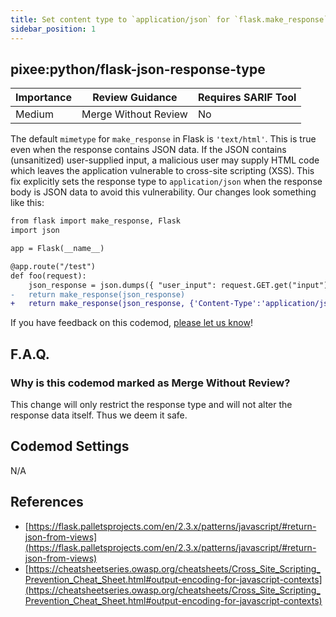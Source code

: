 ```yaml
---
title: Set content type to `application/json` for `flask.make_response` with JSON data
sidebar_position: 1
---
```


## pixee:python/flask-json-response-type

| Importance | Review Guidance            | Requires SARIF Tool |
|------------|----------------------------|---------------------|
| Medium       | Merge Without Review | No                  |

The default `mimetype` for `make_response` in Flask is `'text/html'`. This is true even when the response contains JSON data.
If the JSON contains (unsanitized) user-supplied input, a malicious user may supply HTML code which leaves the application vulnerable to cross-site scripting (XSS). 
This fix explicitly sets the response type to `application/json` when the response body is JSON data to avoid this vulnerability. Our changes look something like this:

```diff
from flask import make_response, Flask
import json

app = Flask(__name__)

@app.route("/test")
def foo(request):
    json_response = json.dumps({ "user_input": request.GET.get("input") })
-   return make_response(json_response)
+   return make_response(json_response, {'Content-Type':'application/json'})
```

If you have feedback on this codemod, [please let us know](mailto:feedback@pixee.ai)!

## F.A.Q.

### Why is this codemod marked as Merge Without Review?

This change will only restrict the response type and will not alter the response data itself. Thus we deem it safe.

## Codemod Settings

N/A

## References

* [https://flask.palletsprojects.com/en/2.3.x/patterns/javascript/#return-json-from-views](https://flask.palletsprojects.com/en/2.3.x/patterns/javascript/#return-json-from-views)
* [https://cheatsheetseries.owasp.org/cheatsheets/Cross_Site_Scripting_Prevention_Cheat_Sheet.html#output-encoding-for-javascript-contexts](https://cheatsheetseries.owasp.org/cheatsheets/Cross_Site_Scripting_Prevention_Cheat_Sheet.html#output-encoding-for-javascript-contexts)
